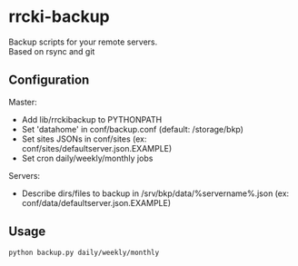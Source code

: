 rrcki-backup
============
Backup scripts for your remote servers.  
Based on rsync and git

Configuration
-------------
Master:
*   Add lib/rrckibackup to PYTHONPATH
*   Set 'datahome' in conf/backup.conf (default: /storage/bkp)
*   Set sites JSONs in conf/sites (ex: conf/sites/defaultserver.json.EXAMPLE)
*   Set cron daily/weekly/monthly jobs 
     
Servers:
*   Describe dirs/files to backup in /srv/bkp/data/%servername%.json (ex: conf/data/defaultserver.json.EXAMPLE)

Usage
-----
    python backup.py daily/weekly/monthly
